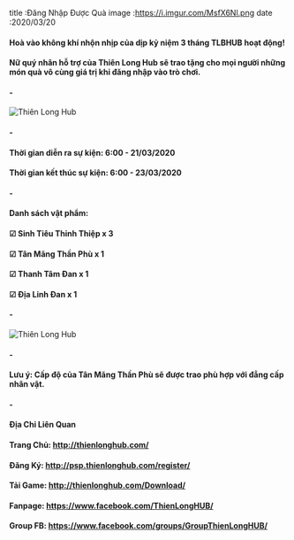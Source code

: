 title :Đăng Nhập Được Quà
image :https://i.imgur.com/MsfX6Nl.png
date  :2020/03/20

#### Hoà vào không khí nhộn nhịp của dịp kỷ niệm 3 tháng TLBHUB hoạt động!
#### Nữ quý nhân hỗ trợ của Thiên Long Hub sẽ trao tặng cho mọi người những món quà vô cùng giá trị khi đăng nhập vào trò chơi.
#### -
![Thiên Long Hub](https://i.imgur.com/OOs7M5a.png)
#### -
#### Thời gian diễn ra sự kiện: 6:00 - 21/03/2020
#### Thời gian kết thúc sự kiện: 6:00 - 23/03/2020
#### -
#### Danh sách vật phẩm: 
#### ☑ Sinh Tiêu Thỉnh Thiệp x 3
#### ☑ Tân Mãng Thần Phù x 1
#### ☑ Thanh Tâm Đan x 1
#### ☑ Địa Linh Đan x 1
#### -
![Thiên Long Hub](https://i.imgur.com/MsfX6Nl.png)
#### -
#### Lưu ý: Cấp độ của Tân Mãng Thần Phù sẽ được trao phù hợp với đẳng cấp nhân vật.
#### -
#### Địa Chỉ Liên Quan
#### Trang Chủ: http://thienlonghub.com/
#### Đăng Ký: http://psp.thienlonghub.com/register/
#### Tải Game: http://thienlonghub.com/Download/
#### Fanpage: https://www.facebook.com/ThienLongHUB/
#### Group FB: https://www.facebook.com/groups/GroupThienLongHUB/

